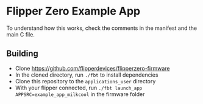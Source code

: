 # Flipper Zero Example App
To understand how this works, check the comments in the manifest and the main C file.

## Building
* Clone https://github.com/flipperdevices/flipperzero-firmware
* In the cloned directory, run `./fbt` to install dependencies
* Clone this repository to the `applications_user` directory
* With your flipper connected, run `./fbt launch_app APPSRC=example_app_milkcool` in the firmware folder
